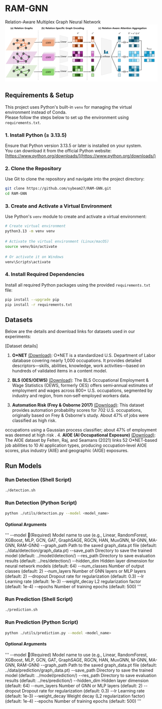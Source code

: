 # RAM-GNN
Relation-Aware Multiplex Graph Neural Network
![framework](./figures/fig_framework.png)

## Requirements & Setup
This project uses Python's built-in `venv` for managing the virtual environment instead of Conda.  
Please follow the steps below to set up the environment using `requirements.txt`.

### 1. **Install Python (≥ 3.13.5)**
Ensure that Python version 3.13.5 or later is installed on your system.  
You can download it from the official Python website:
[https://www.python.org/downloads/](https://www.python.org/downloads/)

### 2. **Clone the Repository**
Use Git to clone the repository and navigate into the project directory:

```bash
git clone https://github.com/sybeam27/RAM-GNN.git
cd RAM-GNN
````

### 3. **Create and Activate a Virtual Environment**
Use Python's `venv` module to create and activate a virtual environment:

```bash
# Create virtual environment
python3.13 -m venv venv

# Activate the virtual environment (Linux/macOS)
source venv/bin/activate

# Or activate it on Windows
venv\Scripts\activate
```

### 4. **Install Required Dependencies**
Install all required Python packages using the provided `requirements.txt` file:

```bash
pip install --upgrade pip
pip install -r requirements.txt
```


## Datasets
Below are the details and download links for datasets used in our experiments:

[Dataset details]

1. **O*NET** [(Download)](https://www.onetcenter.org/database.html#overview): O\*NET is a standardized U.S. Department of Labor database covering nearly 1,000 occupations. It provides detailed descriptors—skills, abilities, knowledge, work activities—based on hundreds of validated items in a content model.

2. **BLS (OES/OEWS)** [(Download)](https://www.bls.gov/oes/): The BLS Occupational Employment & Wage Statistics (OEWS, formerly OES) offers semi‑annual estimates of employment and wages across 800+ U.S. occupations, segmented by industry and region, from non‑self‑employed workers data.
3. **Automation Risk (Frey & Osborne 2017)** [(Download)](https://www.kaggle.com/datasets/andrewmvd/occupation-salary-and-likelihood-of-automation): This dataset provides automation probability scores for 702 U.S. occupations, originally based on Frey & Osborne's study. About 47% of jobs were classified as high risk.

 occupations using a Gaussian process classifier; about 47% of employment was deemed at high risk .
4. **AIOE (AI Occupational Exposure)** [(Download)](https://github.com/AIOE-Data/AIOE): The AIOE dataset by Felten, Raj, and Seamans (2021) links 52 O*NET‑based job abilities to 10 AI application types, producing occupation‑level AIOE scores, plus industry (AIIE) and geographic (AIGE) exposures.


## Run Models
### Run Detection (Shell Script)
```bash
./detection.sh
```

### Run Detection (Python Script)
```bash
python ./utils/detection.py --model <model_name> 
```

#### Optional Arguments
'''
  --model               🔹(Required) Model name to use (e.g., Linear, RandomForest, XGBoost, MLP, GCN, GAT, GraphSAGE, RGCN, HAN, MuxGNN, M-GNN, MA-GNN, RAM-GNN)
  --graph_path          Path to the saved graph_data.pt file (default: ../data/detection/graph_data.pt)
  --save_path           Directory to save the trained model (default: ../model/detection/)
  --res_path            Directory to save evaluation results (default: ../res/detection/)
  --hidden_dim          Hidden layer dimension for neural network models (default: 64)
  --num_classes         Number of output classes (default: 2)
  --num_layers          Number of GNN layers or MLP layers (default: 2)
  --dropout             Dropout rate for regularization (default: 0.3)
  --lr                  Learning rate (default: 1e-3)
  --weight_decay        L2 regularization factor (default: 1e-4)
  --epochs              Number of training epochs (default: 500)
'''



### Run Prediction (Shell Script)
```bash
./prediction.sh
```

### Run Prediction (Python Script)
```bash
python ./utils/prediction.py --model <model_name> 
```

#### Optional Arguments
'''
  --model               🔹(Required) Model name to use (e.g., Linear, RandomForest, XGBoost, MLP, GCN, GAT, GraphSAGE, RGCN, HAN, MuxGNN, M-GNN, MA-GNN, RAM-GNN)
  --graph_path          Path to the saved graph_data.pt file (default: ../data/prediction/graph_data.pt)
  --save_path           Directory to save the trained model (default: ../model/prediction/)
  --res_path            Directory to save evaluation results (default: ../res/prediction/)
  --hidden_dim          Hidden layer dimension (default: 64)
  --num_layers          Number of GNN or MLP layers (default: 2)
  --dropout             Dropout rate for regularization (default: 0.3)
  --lr                  Learning rate (default: 1e-3)
  --weight_decay        Weight decay (L2 regularization factor) (default: 1e-4)
  --epochs              Number of training epochs (default: 500)
'''



